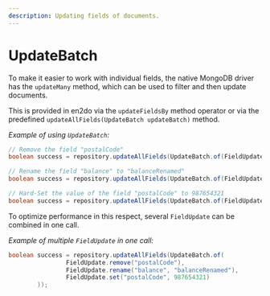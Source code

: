 ```yaml
---
description: Updating fields of documents.
---
```


# UpdateBatch

To make it easier to work with individual fields, the native MongoDB driver has the `updateMany` method, which can be used to filter and then update documents.

This is provided in en2do via the `updateFieldsBy` method operator or via the predefined `updateAllFields(UpdateBatch updateBatch)` method.

_Example of using `UpdateBatch`:_

```java
// Remove the field "postalCode"
boolean success = repository.updateAllFields(UpdateBatch.of(FieldUpdate.remove("postalCode")));

// Rename the field "balance" to "balanceRenamed"
boolean success = repository.updateAllFields(UpdateBatch.of(FieldUpdate.rename("balance", "balanceRenamed"));

// Hard-Set the value of the field "postalCode" to 987654321
boolean success = repository.updateAllFields(UpdateBatch.of(FieldUpdate.set("postalCode", 987654321)));
```

To optimize performance in this respect, several `FieldUpdate` can be combined in one call.

_Example of multiple `FieldUpdate` in one call:_

```java
boolean success = repository.updateAllFields(UpdateBatch.of(
                FieldUpdate.remove("postalCode"),
                FieldUpdate.rename("balance", "balanceRenamed"),
                FieldUpdate.set("postalCode", 987654321)
        ));

```
